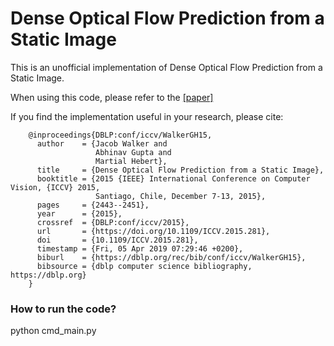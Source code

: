 Dense Optical Flow Prediction from a Static Image
============

This is an unofficial implementation of Dense Optical Flow Prediction from a Static Image.

When using this code, please refer to the [[paper]](https://www.cv-foundation.org/openaccess/content_iccv_2015/papers/Walker_Dense_Optical_Flow_ICCV_2015_paper.pdf)<br/>

If you find the implementation useful in your research, please cite:

        @inproceedings{DBLP:conf/iccv/WalkerGH15,
          author    = {Jacob Walker and
                       Abhinav Gupta and
                       Martial Hebert},
          title     = {Dense Optical Flow Prediction from a Static Image},
          booktitle = {2015 {IEEE} International Conference on Computer Vision, {ICCV} 2015,
                       Santiago, Chile, December 7-13, 2015},
          pages     = {2443--2451},
          year      = {2015},
          crossref  = {DBLP:conf/iccv/2015},
          url       = {https://doi.org/10.1109/ICCV.2015.281},
          doi       = {10.1109/ICCV.2015.281},
          timestamp = {Fri, 05 Apr 2019 07:29:46 +0200},
          biburl    = {https://dblp.org/rec/bib/conf/iccv/WalkerGH15},
          bibsource = {dblp computer science bibliography, https://dblp.org}
        }

### How to run the code?

python cmd_main.py
